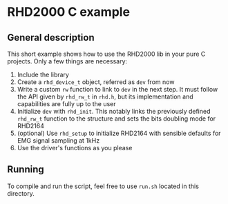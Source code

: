 # RHD2000 C example

## General description

This short example shows how to use the RHD2000 lib in your pure C projects. Only a few things are necessary:

1. Include the library
2. Create a `rhd_device_t` object, referred as `dev` from now
3. Write a custom `rw` function to link to `dev` in the next step. It must follow the API given by `rhd_rw_t` in `rhd.h`, but its implementation and capabilities are fully up to the user
4. Initialize `dev` with `rhd_init`. This notably links the previously defined `rhd_rw_t` function to the structure and sets the bits doubling mode for RHD2164
5. (optional) Use `rhd_setup` to initialize RHD2164 with sensible defaults for EMG signal sampling at 1kHz
6. Use the driver's functions as you please

## Running

To compile and run the script, feel free to use `run.sh` located in this directory.
